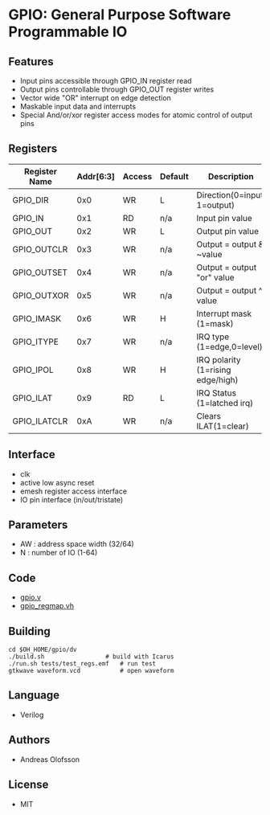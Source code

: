 GPIO: General Purpose Software Programmable IO
==============================================

## Features
* Input pins accessible through GPIO_IN register read
* Output pins controllable through GPIO_OUT register writes
* Vector wide "OR" interrupt on edge detection 
* Maskable input data and interrupts
* Special And/or/xor register access modes for atomic control of output pins
 
## Registers

| Register Name |Addr[6:3]|Access |Default| Description                     | 
|---------------|---------|-------|-------|---------------------------------|
| GPIO_DIR      |  0x0    | WR    | L     | Direction(0=input, 1=output)    |
| GPIO_IN       |  0x1    | RD    | n/a   | Input pin value                 |
| GPIO_OUT      |  0x2    | WR    | L     | Output pin value                |
| GPIO_OUTCLR   |  0x3    | WR    | n/a   | Output = output & ~value        |
| GPIO_OUTSET   |  0x4    | WR    | n/a   | Output = output "or" value      |
| GPIO_OUTXOR   |  0x5    | WR    | n/a   | Output = output ^ value         |
| GPIO_IMASK    |  0x6    | WR    | H     | Interrupt mask (1=mask)         |
| GPIO_ITYPE    |  0x7    | WR    | n/a   | IRQ type (1=edge,0=level)        |
| GPIO_IPOL     |  0x8    | WR    | H     | IRQ polarity (1=rising edge/high)|
| GPIO_ILAT     |  0x9    | RD    | L     | IRQ Status (1=latched irq)       |
| GPIO_ILATCLR  |  0xA    | WR    | n/a   | Clears ILAT(1=clear)             |

## Interface

* clk
* active low async reset
* emesh register access interface
* IO pin interface (in/out/tristate)

## Parameters
* AW : address space width (32/64)
* N  : number of IO (1-64)

## Code
* [gpio.v](hdl/gpio.v)
* [gpio_regmap.vh](hdl/gpio_regmap.vh)

## Building

```cd
cd $OH_HOME/gpio/dv
./build.sh	               # build with Icarus
./run.sh tests/test_regs.emf   # run test
gtkwave waveform.vcd           # open waveform
```

## Language
* Verilog

## Authors
* Andreas Olofsson

## License
* MIT


